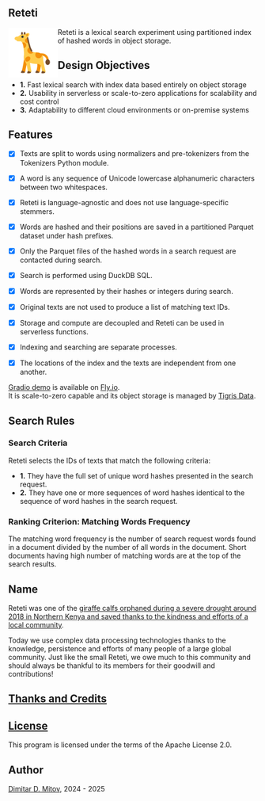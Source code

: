 Reteti
--------------------------------------------------------------------------------

<img align="left" width="100" height="100" src="assets/giraffe_svgrepo_com.png">
  
Reteti is a lexical search experiment using partitioned index of hashed words in object storage.

## Design Objectives

* **1.** Fast lexical search with index data based entirely on object storage
* **2.** Usability in serverless or scale-to-zero applications for scalability and cost control
* **3.** Adaptability to different cloud environments or on-premise systems

## Features

- [x] Texts are split to words using normalizers and pre-tokenizers from the Tokenizers Python module.

- [x] A word is any sequence of Unicode lowercase alphanumeric characters between two whitespaces.

- [x] Reteti is language-agnostic and does not use language-specific stemmers.

- [x] Words are hashed and their positions are saved in a partitioned Parquet dataset under hash prefixes.

- [x] Only the Parquet files of the hashed words in a search request are contacted during search.

- [x] Search is performed using DuckDB SQL.

- [x] Words are represented by their hashes or integers during search.

- [x] Original texts are not used to produce a list of matching text IDs.

- [x] Storage and compute are decoupled and Reteti can be used in serverless functions.

- [x] Indexing and searching are separate processes.

- [x] The locations of the index and the texts are independent from one another.

[Gradio demo](https://reteti.fly.dev/) is available on [Fly.io](https://fly.io/).  
It is scale-to-zero capable and its object storage is managed by [Tigris Data](https://www.tigrisdata.com/).

## Search Rules

### Search Criteria

Reteti selects the IDs of texts that match the following criteria:

* **1.** They have the full set of unique word hashes presented in the search request.
* **2.** They have one or more sequences of word hashes identical to the sequence of word hashes in the search request.

### Ranking Criterion: Matching Words Frequency

The matching word frequency is the number of search request words found in a document divided by the number of all words in the document. Short documents having high number of matching words are at the top of the search results.

## Name

Reteti was one of the [giraffe calfs orphaned during a severe drought around 2018 in Northern Kenya and saved thanks to the kindness and efforts of a local community](https://science.sandiegozoo.org/science-blog/lekiji-fupi-and-reteti).  
  
Today we use complex data processing technologies thanks to the knowledge, persistence and efforts of many people of a large global community. Just like the small Reteti, we owe much to this community and should always be thankful to its members for their goodwill and contributions!  

## [Thanks and Credits](./CREDITS.md)

## [License](./LICENSE)

This program is licensed under the terms of the Apache License 2.0.

## Author

[Dimitar D. Mitov](https://www.linkedin.com/in/dimitar-mitov-12388982/), 2024 - 2025
